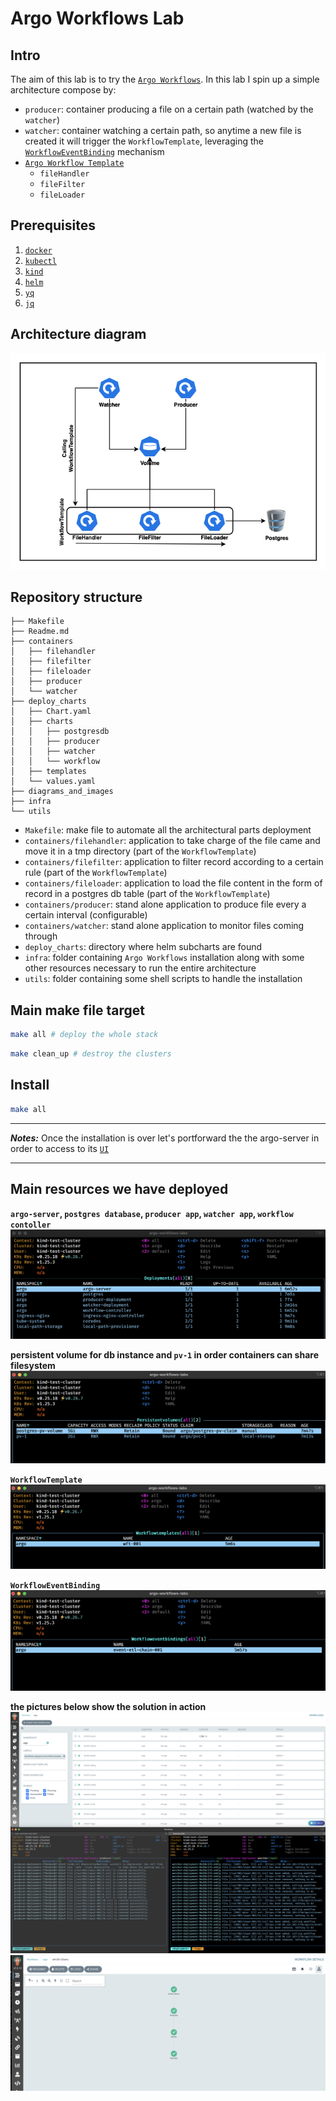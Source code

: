 # Argo Workflows Lab

## Intro
The aim of this lab is to try the [`Argo Workflows`](https://argoproj.github.io/argo-workflows/). In this lab I spin up a simple architecture compose by:
* `producer`: container producing a file on a certain path (watched by the `watcher`)
* `watcher`: container watching a certain path, so anytime a new file is created it will trigger the `WorkflowTemplate`, leveraging the [`WorkflowEventBinding`](https://argoproj.github.io/argo-workflows/events/#submitting-a-workflow-from-a-workflow-template) mechanism
* [`Argo Workflow Template`](https://argoproj.github.io/argo-workflows/workflow-templates/)
  * `fileHandler`
  * `fileFilter`
  * `fileLoader`

## Prerequisites
1. [`docker`](https://www.docker.com/)
2. [`kubectl`](https://kubernetes.io/docs/tasks/tools/)
3. [`kind`](https://kind.sigs.k8s.io/)
4. [`helm`](https://helm.sh/)
5. [`yq`](https://github.com/mikefarah/yq)
6. [`jq`](https://stedolan.github.io/jq/download/)

## Architecture diagram
![`image_001`](./diagrams_and_images/image_001.png)

## Repository structure
```text
├── Makefile
├── Readme.md
├── containers
│   ├── filehandler
│   ├── filefilter
│   ├── fileloader
│   ├── producer
│   └── watcher
├── deploy_charts
│   ├── Chart.yaml
│   ├── charts
│   │   ├── postgresdb
│   │   ├── producer
│   │   ├── watcher
│   │   └── workflow
│   ├── templates
│   └── values.yaml
├── diagrams_and_images
├── infra
└── utils
```

* `Makefile`: make file to automate all the architectural parts deployment
* `containers/filehandler`: application to take charge of the file came and move it in a tmp directory (part of the `WorkflowTemplate`)
* `containers/filefilter`: application to filter record according to a certain rule (part of the `WorkflowTemplate`)
* `containers/fileloader`: application to load the file content in the form of record in a postgres db table (part of the `WorkflowTemplate`)
* `containers/producer`: stand alone application to produce file every a certain interval (configurable)
* `containers/watcher`: stand alone application to monitor files coming through
* `deploy_charts`: directory where helm subcharts are found
* `infra`: folder containing `Argo Workflows` installation along with some other resources necessary to run the entire architecture
* `utils`: folder containing some shell scripts to handle the installation

## Main make file target
```bash
make all # deploy the whole stack
```

```bash
make clean_up # destroy the clusters
```

## Install
```bash
make all
```
---
***Notes:***
Once the installation is over let's portforward the the argo-server in order to access to its [`UI`](https://localhost:2746/)

---

## Main resources we have deployed

**`argo-server`, `postgres database`, `producer app`, `watcher app`, `workflow contoller`**
![`image_002`](./diagrams_and_images/image_002.png)

**persistent volume for db instance and `pv-1` in order containers can share filesystem**
![`image_003`](./diagrams_and_images/image_003.png)

**`WorkflowTemplate`**
![`image_004`](./diagrams_and_images/image_004.png)

**`WorkflowEventBinding`**
![`image_005`](./diagrams_and_images/image_005.png)

**the pictures below show the solution in action**
![`image_006`](./diagrams_and_images/image_006.png)
![`image_007`](./diagrams_and_images/image_007.png)
